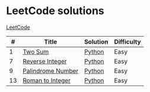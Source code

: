 # LeetCode solutions
[LeetCode](https://leetcode.com/)

| # | Title | Solution | Difficulty |
|---| ----- | -------- | ---------- |
|1|[Two Sum](https://leetcode.com/problems/two-sum/) | [Python](0001_two_sum) |Easy|
|7|[Reverse Integer](https://leetcode.com/problems/reverse-integer/) | [Python](0007_reverse_integer) |Easy|
|9|[Palindrome Number](https://leetcode.com/problems/palindrome-number/) | [Python](0009_palindrome_number) |Easy|
|13|[Roman to Integer](https://leetcode.com/problems/roman-to-integer/) | [Python](0013_roman_to_integer) |Easy|

